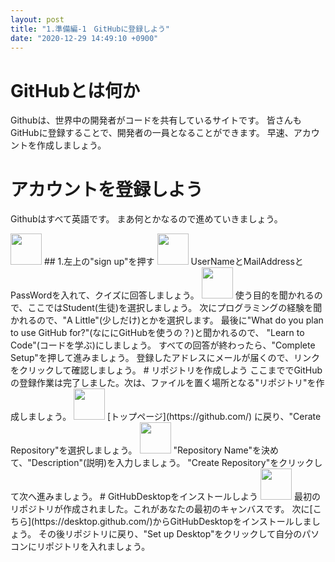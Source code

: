 ```yaml
---
layout: post
title: "1.準備編-1　GitHubに登録しよう"
date: "2020-12-29 14:49:10 +0900"
---
```

# GitHubとは何か
Githubは、世界中の開発者がコードを共有しているサイトです。
皆さんもGitHubに登録することで、開発者の一員となることができます。
早速、アカウントを作成しましょう。
# アカウントを登録しよう
Githubはすべて英語です。
まあ何とかなるので進めていきましょう。

<img src="https://startguide.jp/media-post/1-1/1.png" width="50vw">
## 1.左上の"sign up"を押す
<img src="https://startguide.jp/media-post/1-1/2.png" width="50vw">  
UserNameとMailAddressとPassWordを入れて、クイズに回答しましょう。  

<img src="https://startguide.jp/media-post/1-1/3.png" width="50vw">  
使う目的を聞かれるので、ここではStudent(生徒)を選択しましょう。
次にプログラミングの経験を聞かれるので、"A Little"(少しだけ)とかを選択します。
最後に"What do you plan to use GitHub for?"(なににGitHubを使うの？)と聞かれるので、
"Learn to Code"(コードを学ぶ)にしましょう。
すべての回答が終わったら、"Complete Setup"を押して進みましょう。
登録したアドレスにメールが届くので、リンクをクリックして確認しましょう。
# リポジトリを作成しよう
ここまででGitHubの登録作業は完了しました。次は、ファイルを置く場所となる"リポジトリ"を作成しましょう。  
<img src="https://startguide.jp/media-post/1-1/4.png" width="50vw">  
[トップページ](https://github.com/) に戻り、"Cerate Repository"を選択しましょう。  
<img src="https://startguide.jp/media-post/1-1/5.png" width="50vw">  
"Repository Name"を決めて、"Description"(説明)を入力しましょう。  
"Create Repository"をクリックして次へ進みましょう。  
# GitHubDesktopをインストールしよう
<img src="https://startguide.jp/media-post/1-1/6.png" width="50vw">  
最初のリポジトリが作成されました。これがあなたの最初のキャンバスです。  
次に[こちら](https://desktop.github.com/)からGitHubDesktopをインストールしましょう。  
その後リポジトリに戻り、"Set up Desktop"をクリックして自分のパソコンにリポジトリを入れましょう。
